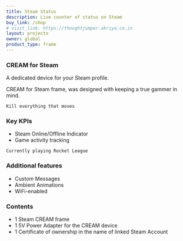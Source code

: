 ```yaml
---
title: Steam Status
description: Live counter of status on Steam
buy_link: /shop
# visit_link: https://thoughtjumper.akriya.co.in
layout: projecto
owner: global
product_type: frame
---
```


### CREAM for Steam
A dedicated device for your Steam profile. 

CREAM for Steam frame, was designed with keeping a true gammer in mind.

```
Kill everything that moves
```

### Key KPIs
* Steam Online/Offline Indicator
* Game activity tracking 
```
Currently playing Rocket League
```

### Additional features
* Custom Messages
* Ambient Animations
* WiFi-enabled


### Contents
* 1 Steam CREAM frame
* 1 5V Power Adapter for the CREAM device
* 1 Certificate of ownership in the name of linked Steam Account
